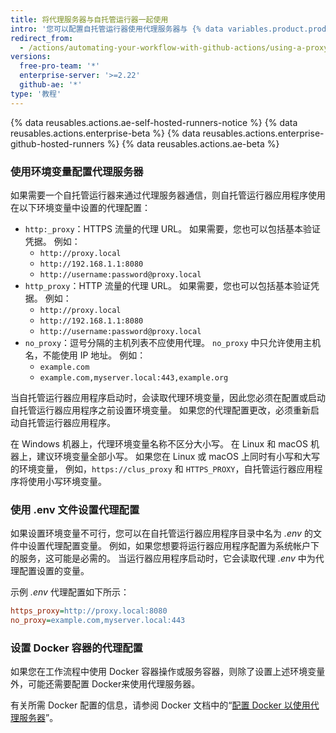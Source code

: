 ```yaml
---
title: 将代理服务器与自托管运行器一起使用
intro: '您可以配置自托管运行器使用代理服务器与 {% data variables.product.product_name %} 通信。'
redirect_from:
  - /actions/automating-your-workflow-with-github-actions/using-a-proxy-server-with-self-hosted-runners
versions:
  free-pro-team: '*'
  enterprise-server: '>=2.22'
  github-ae: '*'
type: '教程'
---
```


{% data reusables.actions.ae-self-hosted-runners-notice %}
{% data reusables.actions.enterprise-beta %}
{% data reusables.actions.enterprise-github-hosted-runners %}
{% data reusables.actions.ae-beta %}

### 使用环境变量配置代理服务器

如果需要一个自托管运行器来通过代理服务器通信，则自托管运行器应用程序使用在以下环境变量中设置的代理配置：

* `http:_proxy`：HTTPS 流量的代理 URL。 如果需要，您也可以包括基本验证凭据。 例如：
  * `http://proxy.local`
  * `http://192.168.1.1:8080`
  * `http://username:password@proxy.local`
* `http_proxy`：HTTP 流量的代理 URL。 如果需要，您也可以包括基本验证凭据。 例如：
  * `http://proxy.local`
  * `http://192.168.1.1:8080`
  * `http://username:password@proxy.local`
* `no_proxy`：逗号分隔的主机列表不应使用代理。 `no_proxy` 中只允许使用主机名，不能使用 IP 地址。 例如：
  * `example.com`
  * `example.com,myserver.local:443,example.org`

当自托管运行器应用程序启动时，会读取代理环境变量，因此您必须在配置或启动自托管运行器应用程序之前设置环境变量。 如果您的代理配置更改，必须重新启动自托管运行器应用程序。

在 Windows 机器上，代理环境变量名称不区分大小写。 在 Linux 和 macOS 机器上，建议环境变量全部小写。 如果您在 Linux 或 macOS 上同时有小写和大写的环境变量， 例如，`https://clus_proxy` 和 `HTTPS_PROXY`，自托管运行器应用程序将使用小写环境变量。

### 使用 .env 文件设置代理配置

如果设置环境变量不可行，您可以在自托管运行器应用程序目录中名为 _.env_ 的文件中设置代理配置变量。 例如，如果您想要将运行器应用程序配置为系统帐户下的服务，这可能是必需的。 当运行器应用程序启动时，它会读取代理 _.env_ 中为代理配置设置的变量。

示例 _.env_ 代理配置如下所示：

```ini
https_proxy=http://proxy.local:8080
no_proxy=example.com,myserver.local:443
```

### 设置 Docker 容器的代理配置

如果您在工作流程中使用 Docker 容器操作或服务容器，则除了设置上述环境变量外，可能还需要配置 Docker来使用代理服务器。

有关所需 Docker 配置的信息，请参阅 Docker 文档中的“[配置 Docker 以使用代理服务器](https://docs.docker.com/network/proxy/)”。
